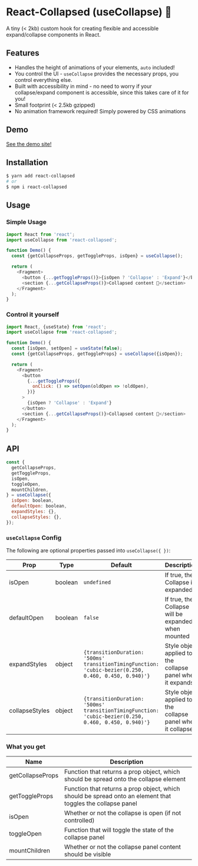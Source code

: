 # React-Collapsed (useCollapse) 🙈

A tiny (< 2kb) custom hook for creating flexible and accessible expand/collapse components in React.

## Features

- Handles the height of animations of your elements, `auto` included!
- You control the UI - `useCollapse` provides the necessary props, you control everything else.
- Built with accessibility in mind - no need to worry if your collapse/expand component is accessible, since this takes care of it for you!
- Small footprint (< 2.5kb gzipped)
- No animation framework required! Simply powered by CSS animations

## Demo

[See the demo site!](https://react-collapsed.netlify.com/)

## Installation

```bash
$ yarn add react-collapsed
# or
$ npm i react-collapsed
```

## Usage

### Simple Usage

```js
import React from 'react';
import useCollapse from 'react-collapsed';

function Demo() {
  const {getCollapseProps, getToggleProps, isOpen} = useCollapse();

  return (
    <Fragment>
      <button {...getToggleProps()}>{isOpen ? 'Collapse' : 'Expand'}</button>
      <section {...getCollapseProps()}>Collapsed content 🙈</section>
    </Fragment>
  );
}
```

### Control it yourself

```js
import React, {useState} from 'react';
import useCollapse from 'react-collapsed';

function Demo() {
  const [isOpen, setOpen] = useState(false);
  const {getCollapseProps, getToggleProps} = useCollapse({isOpen});

  return (
    <Fragment>
      <button
        {...getToggleProps({
          onClick: () => setOpen(oldOpen => !oldOpen),
        })}
      >
        {isOpen ? 'Collapse' : 'Expand'}
      </button>
      <section {...getCollapseProps()}>Collapsed content 🙈</section>
    </Fragment>
  );
}
```

## API

```js
const {
  getCollapseProps,
  getToggleProps,
  isOpen,
  toggleOpen,
  mountChildren,
} = useCollapse({
  isOpen: boolean,
  defaultOpen: boolean,
  expandStyles: {},
  collapseStyles: {},
});
```

### `useCollapse` Config

The following are optional properties passed into `useCollapse({ })`:

| Prop           | Type    | Default                                                                                              | Description                                                  |
| -------------- | ------- | ---------------------------------------------------------------------------------------------------- | ------------------------------------------------------------ |
| isOpen         | boolean | `undefined`                                                                                          | If true, the Collapse is expanded                            |
| defaultOpen    | boolean | `false`                                                                                              | If true, the Collapse will be expanded when mounted          |
| expandStyles   | object  | `{transitionDuration: '500ms' transitionTimingFunction: 'cubic-bezier(0.250, 0.460, 0.450, 0.940)'}` | Style object applied to the collapse panel when it expands   |
| collapseStyles | object  | `{transitionDuration: '500ms' transitionTimingFunction: 'cubic-bezier(0.250, 0.460, 0.450, 0.940)'}` | Style object applied to the collapse panel when it collapses |

### What you get

| Name             | Description                                                                                                 |
| ---------------- | ----------------------------------------------------------------------------------------------------------- |
| getCollapseProps | Function that returns a prop object, which should be spread onto the collapse element                       |
| getToggleProps   | Function that returns a prop object, which should be spread onto an element that toggles the collapse panel |
| isOpen           | Whether or not the collapse is open (if not controlled)                                                     |
| toggleOpen       | Function that will toggle the state of the collapse panel                                                   |
| mountChildren    | Whether or not the collapse panel content should be visible                                                 |
